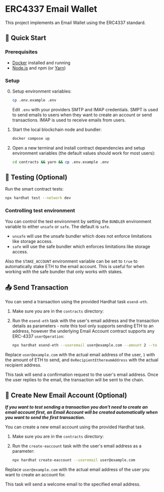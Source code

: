 # ERC4337 Email Wallet

This project implements an Email Wallet using the ERC4337 standard.

## 🚀 Quick Start

### Prerequisites

- [Docker](https://www.docker.com/) installed and running
- [Node.js](https://nodejs.org/) and npm (or [Yarn](https://yarnpkg.com/))

### Setup

0. Setup environment variables:

   ```bash
   cp .env.example .env
   ```

   Edit `.env` with your providers SMTP and IMAP credentials. SMPT is used to send emails to users when they want to create an account or send transactions. IMAP is used to receive emails from users.

1. Start the local blockchain node and bundler:

   ```bash
   docker compose up
   ```

2. Open a new terminal and install contract dependencies and setup environment variables (the default values should work for most users):

   ```bash
   cd contracts && yarn && cp .env.example .env
   ```

## 🧪 Testing (Optional)

Run the smart contract tests:
```bash
npx hardhat test --network dev
```

### Controlling test environment

You can control the test environment by setting the `BUNDLER` environment variable to either `unsafe` or `safe`. The default is `safe`.

- `unsafe` will use the unsafe bundler which does not enforce limitations like storage access.
- `safe` will use the safe bundler which enforces limitations like storage access.

Also the `STAKE_ACCOUNT` environment variable can be set to `true` to automatically stake ETH to the email account.
This is useful for when working with the safe bundler that only works with stakes.

## 📤 Send Transaction

You can send a transaction using the provided Hardhat task `esend-eth`.

1. Make sure you are in the `contracts` directory:

2. Run the `esend-eth` task with the user's email address and the transaction details as parameters - note this tool only supports sending ETH to an address, however the underlying Email Account contract supports any ERC-4337 `userOperation`:

   ```bash
   npx hardhat esend-eth --useremail user@example.com --amount 2 --to 0x742d35Cc6634C0532925a3b844Bc454e4438f44e --network dev
   ```

Replace `user@example.com` with the actual email address of the user, `1` with the amount of ETH to send, and `0xRecipientEthereumAddress` with the actual recipient address.

This task will send a confirmation request to the user's email address. Once the user replies to the email, the transaction will be sent to the chain.

## 📧 Create New Email Account (Optional)

***If you want to test sending a transaction you don't need to create an email account first, an Email Account will be created automatically when you want to send the first transaction.***

You can create a new email account using the provided Hardhat task.

1. Make sure you are in the `contracts` directory:

2. Run the `create-eaccount` task with the user's email address as a parameter:

   ```bash
   npx hardhat create-eaccount --useremail user@example.com
   ```

Replace `user@example.com` with the actual email address of the user you want to create an account for.

This task will send a welcome email to the specified email address.



